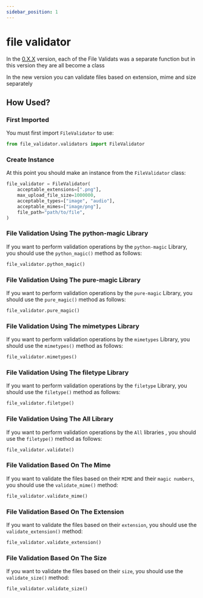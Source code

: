 ```yaml
---
sidebar_position: 1
---
```


# file validator

In the [0.X.X](https://file-validator.github.io/docs/0.X.X/intro) version, each of the File Validats was a separate function but in this version they are all become a class

In the new version you can validate files based on extension, mime and size separately

## How Used?
### First Imported
You must first import `FileValidator` to use:
```python
from file_validator.validators import FileValidator
```


### Create Instance
At this point you should make an instance from the `FileValidator` class:
```python
file_validator = FileValidator(
    acceptable_extensions=[".png"],
    max_upload_file_size=1000000,
    acceptable_types=["image", "audio"],
    acceptable_mimes=["image/png"],
    file_path="path/to/file",
)
```

### File Validation Using The **python-magic** Library
If you want to perform validation operations by the `python-magic` Library, you should use the `python_magic()` method as follows:

```python
file_validator.python_magic()
```


### File Validation Using The **pure-magic** Library
If you want to perform validation operations by the `pure-magic` Library, you should use the `pure_magic()` method as follows:

```python
file_validator.pure_magic()
```

### File Validation Using The **mimetypes** Library
If you want to perform validation operations by the `mimetypes` Library, you should use the `mimetypes()` method as follows:

```python
file_validator.mimetypes()
```


### File Validation Using The **filetype** Library
If you want to perform validation operations by the `filetype` Library, you should use the `filetype()` method as follows:

```python
file_validator.filetype()
```


### File Validation Using The **All** Library
If you want to perform validation operations by the `All` libraries , you should use the `filetype()` method as follows:

```python
file_validator.validate()
```


### File Validation Based On The Mime
If you want to validate the files based on their `MIME` and their `magic numbers`, you should use the `validate_mime()` method:
```python
file_validator.validate_mime()
```

### File Validation Based On The Extension
If you want to validate the files based on their `extension`, you should use the `validate_extension()` method:
```python
file_validator.validate_extension()
```

### File Validation Based On The Size
If you want to validate the files based on their `size`, you should use the `validate_size()` method:
```python
file_validator.validate_size()
```
